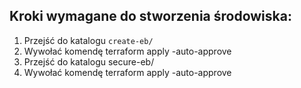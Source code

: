 ## Kroki wymagane do stworzenia środowiska:
1. Przejść do katalogu `create-eb/`
2. Wywołać komendę terraform apply -auto-approve
3. Przejść do katalogu secure-eb/
4. Wywołać komendę terraform apply -auto-approve
